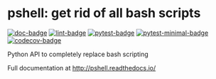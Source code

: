 pshell: get rid of all bash scripts
===================================
[![doc-badge](https://github.com/crusaderky/pshell/workflows/Documentation/badge.svg)](https://github.com/crusaderky/pshell/actions)
[![lint-badge](https://github.com/crusaderky/pshell/workflows/Lint/badge.svg)](https://github.com/crusaderky/pshell/actions)
[![pytest-badge](https://github.com/crusaderky/pshell/workflows/Test%20latest/badge.svg)](https://github.com/crusaderky/pshell/actions)
[![pytest-minimal-badge](https://github.com/crusaderky/pshell/workflows/Test%20minimal/badge.svg)](https://github.com/crusaderky/pshell/actions)
[![codecov-badge](https://codecov.io/gh/crusaderky/pshell/branch/main/graph/badge.svg)](https://codecov.io/gh/crusaderky/pshell/branch/main)


Python API to completely replace bash scripting

Full documentation at http://pshell.readthedocs.io/
